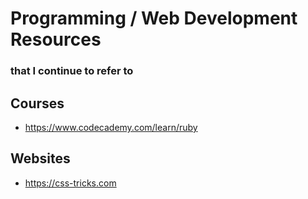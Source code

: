 # Programming / Web Development Resources
### that I continue to refer to

## Courses
- https://www.codecademy.com/learn/ruby

## Websites
- https://css-tricks.com

